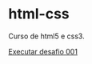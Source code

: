 # html-css
 Curso de html5 e css3.


<a href="https://github.com/JrForechi/jrforechi.github.io/blob/main/index.html">Executar desafio 001</a>